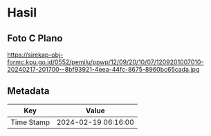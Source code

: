 # Hasil

## Foto C Plano

https://sirekap-obj-formc.kpu.go.id/0552/pemilu/ppwp/12/09/20/10/07/1209201007010-20240217-201700--8bf93921-4eea-44fc-8675-8960bc65cada.jpg


## Metadata

| Key        | Value               |
| ---------- | ------------------- |
| Time Stamp | 2024-02-19 06:16:00 |



